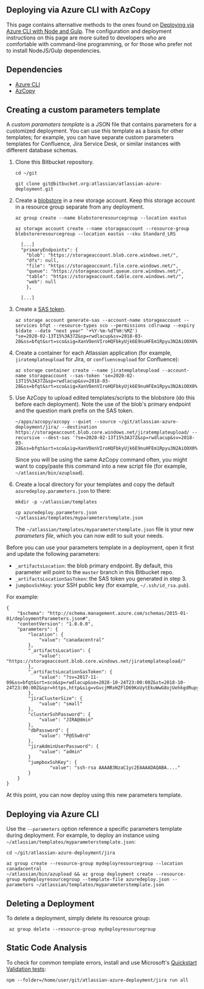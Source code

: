## Deploying via Azure CLI with AzCopy
This page contains alternative methods to the ones found on [Deploying via Azure CLI with Node and Gulp](DEVELOPING.md). The configuration and deployment instructions on this page are more suited to developers who are comfortable with command-line programming, or for those who prefer not to install NodeJS/Gulp dependencies.

## Dependencies  
* [Azure CLI](https://docs.microsoft.com/en-us/cli/azure/install-azure-cli?view=azure-cli-latest)  
* [AzCopy](https://github.com/Azure/azure-storage-azcopy)  


## Creating a custom parameters template

A _custom paramaters template_ is a JSON file that contains parameters for a customized deployment. You can use this template as a basis for other templates; for example, you can have separate custom parameters templates for Confluence, Jira Service Desk, or similar instances with different database schemas.

1. Clone this Bitbucket repository.

    ```
    cd ~/git
    ```

    ```
    git clone git@bitbucket.org:atlassian/atlassian-azure-deployment.git
    ```

2. Create a [blobstore](https://docs.microsoft.com/en-us/azure/storage/blobs/storage-quickstart-blobs-cli) in a new storage account. Keep this storage account in a resource group separate from any deployment.   

    ```
    az group create --name blobstoreresourcegroup --location eastus
    ```

    ```
    az storage account create --name storageaccount --resource-group blobstoreresourcegroup --location eastus --sku Standard_LRS
    ```

    ```
      [...]
      "primaryEndpoints": {
        "blob": "https://storageaccount.blob.core.windows.net/",
        "dfs": null,
        "file": "https://storageaccount.file.core.windows.net/",
        "queue": "https://storageaccount.queue.core.windows.net/",
        "table": "https://storageaccount.table.core.windows.net/",
        "web": null
        },

      [...]
    ```

3. Create a [SAS token](https://docs.microsoft.com/en-us/cli/azure/storage/account?view=azure-cli-latest#az-storage-account-generate-sas).

    ```
    az storage account generate-sas --account-name storageaccount --services bfqt --resource-types sco --permissions cdlruwap --expiry $(date --date "next year" '+%Y-%m-%dT%H:%MZ')
    "se=2020-02-13T15%3A37Z&sp=rwdlacup&sv=2018-03-28&ss=bfqt&srt=sco&sig=XanVOenVIroHQFbkyUjk6E9nuHFEm1Rpyu3N2AiOOX0%3D"
    ```

4. Create a container for each Atlassian application (for example, `jiratemplateupload` for Jira, or `confluenceupload` for Confluence):  

    ```
    az storage container create --name jiratemplateupload --account-name storageaccount --sas-token 'se=2020-02-13T15%3A37Z&sp=rwdlacup&sv=2018-03-28&ss=bfqt&srt=sco&sig=XanVOenVIroHQFbkyUjk6E9nuHFEm1Rpyu3N2AiOOX0%3D'
    ```

5. Use AzCopy to upload edited templates/scripts to the blobstore (do this before each deployment). Note the use of the blob's primary endpoint and the question mark prefix on the SAS token.  

    ```
    ~/apps/azcopy/azcopy --quiet --source ~/git/atlassian-azure-deployment/jira/ --destination https://storageaccount.blob.core.windows.net/jiratemplateupload/ --recursive --dest-sas '?se=2020-02-13T15%3A37Z&sp=rwdlacup&sv=2018-03-28&ss=bfqt&srt=sco&sig=XanVOenVIroHQFbkyUjk6E9nuHFEm1Rpyu3N2AiOOX0%3D'
    ```

    Since you will be using the same AzCopy command often, you might want to copy/paste this command into a new script file (for example, `~/atlassian/bin/azupload`).  

6. Create a local directory for your templates and copy the default `azuredeploy.parameters.json` to there:  

    ```
    mkdir -p ~/atlassian/templates
    ```

    ```
    cp azuredeploy.parameters.json ~/atlassian/templates/myparameterstemplate.json
    ```

    The `~/atlassian/templates/myparameterstemplate.json` file is your new _parameters file_, which you can now edit to suit your needs.


Before you can use your parameters template in a deployment, open it first and update the following parameters:
* `_artifactsLocation`: the blob primary endpoint. By default, this parameter will point to the `master` branch in this Bitbucket repo.
* `_artifactsLocationSasToken`: the SAS token you generated in step 3.
* `jumpboxSshKey`: your SSH public key (for example, `~/.ssh/id_rsa.pub`).

For example:
```
{
    "$schema": "http://schema.management.azure.com/schemas/2015-01-01/deploymentParameters.json#",
    "contentVersion": "1.0.0.0",
    "parameters": {
        "location": {
            "value": "canadacentral"
        },
        "_artifactsLocation": {
            "value": "https://storageaccount.blob.core.windows.net/jiratemplateupload/"
        },
        "_artifactsLocationSasToken": {
            "value": "?sv=2017-11-09&ss=bfqt&srt=sco&sp=rwdlacup&se=2028-10-24T23:00:00Z&st=2018-10-24T23:00:00Z&spr=https,http&sig=vGvcjMRxHZFlD69KxUytEkuWwG8ojUehkgdRupyLVME%3D"
        },
        "jiraClusterSize": {
            "value": "small"
        },
        "clusterSshPassword": {
            "value": "JIRA@dmin"
        },
        "dbPassword": {
            "value": "P@55w0rd"
        },
        "jiraAdminUserPassword": {
            "value": "admin"
        }
        "jumpboxSshKey": {
                "value": "ssh-rsa AAAAB3NzaC1yc2EAAAADAQABA...."
        }
    }
}
```

At this point, you can now deploy using this new parameters template.

## Deploying via Azure CLI
Use the `--parameters` option reference a specific parameters template during deployment. For example, to deploy an instance using `~/atlassian/templates/myparameterstemplate.json`:

```
cd ~/git/atlassian-azure-deployment/jira
```

```
az group create --resource-group mydeployresourcegroup --location canadacentral
~/atlassian/bin/azupload && az group deployment create --resource-group mydeployresourcegroup --template-file azuredeploy.json --parameters ~/atlassian/templates/myparameterstemplate.json
```

## Deleting a Deployment  
To delete a deployment, simply delete its resource group:
```
 az group delete --resource-group mydeployresourcegroup
```

## Static Code Analysis  
To check for common template errors, install and use Microsoft's [Quickstart Validation tests](https://github.com/Azure/azure-quickstart-templates/tree/master/test/template-validation-tests):  
```
npm --folder=/home/user/git/atlassian-azure-deployment/jira run all
```
